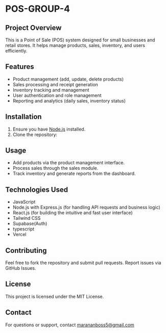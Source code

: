 # POS-GROUP-4

## Project Overview
This is a Point of Sale (POS) system designed for small businesses and retail stores. It helps manage products, sales, inventory, and users efficiently.

## Features
- Product management (add, update, delete products)
- Sales processing and receipt generation
- Inventory tracking and management
- User authentication and role management
- Reporting and analytics (daily sales, inventory status)


## Installation
1. Ensure you have [Node.js](https://nodejs.org/) installed.
2. Clone the repository:


## Usage
- Add products via the product management interface.
- Process sales through the sales module.
- Track inventory and generate reports from the dashboard.

## Technologies Used
- JavaScript
- Node.js with Express.js (for handling API requests and business logic)
- React.js (for building the intuitive and fast user interface)
- Tailwind CSS
- Supabase(Auth)
- typescript
- Vercel

## Contributing
Feel free to fork the repository and submit pull requests. Report issues via GitHub Issues.

## License
This project is licensed under the MIT License.

## Contact
For questions or support, contact marananboss5@gmail.com

